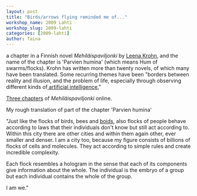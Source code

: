 ```yaml
---
layout: post
title: "Birds/arrows flying reminded me of..."
workshop_name: 2009 Lahti
workshop_slug: 2009-lahti
categories: [2009-lahti]
author: Taina 
---
```

a chapter in a Finnish novel <em>Mehiläispaviljonki</em> by <a href="http://en.wikipedia.org/wiki/Leena_Krohn" target="_blank">Leena Krohn</a>, and the name of the chapter is 'Parvien humina' (which means Hum of swarms/flocks). Krohn has written more than twenty novels, of which many have been translated. Some recurring themes have been "borders between reality and illusion, and the problem of life, especially through observing different kinds of<a href="http://en.wikipedia.org/wiki/Artificial_intelligence" target="_blank"> </a><a title="Artificial intelligence" href="http://en.wikipedia.org/wiki/Artificial_intelligence" target="_blank">artificial intelligence</a><a href="http://en.wikipedia.org/wiki/Artificial_intelligence" target="_blank">.</a>"

<a href="http://www.kaapeli.fi/krohn/Mehil/Mehil.html" target="_blank">Three chapters</a> of <em>Mehiläispaviljonki</em> online.

My rough translation of part of the chapter 'Parvien humina'

"Just like the flocks of birds, bees and <a href="http://en.wikipedia.org/wiki/Boids" target="_blank">boids</a>, also flocks of people behave according to laws that their individuals don't know but still act according to. Within this city there are other cities and within them again other, ever smaller and denser. I am a city too, because my figure consists of billions of flocks of cells and molecules. They act according to simple rules and create incredible complexity.

Each flock resembles a hologram in the sense that each of its components give information about the whole. The individual is the embryo of a group but each individual contains the whole of the group.

I am we."
